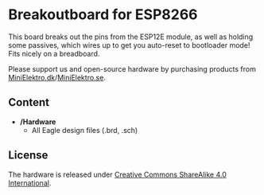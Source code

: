 # Breakoutboard for ESP8266

This board breaks out the pins from the ESP12E module, as well as holding some passives, which wires up to get you auto-reset to bootloader mode! Fits nicely on a breadboard.

Please support us and open-source hardware by purchasing products from
[MiniElektro.dk](http://minielektro.dk)/[MiniElektro.se](http://minielektro.se).

Content
-------------------
* **/Hardware**
  * All Eagle design files (.brd, .sch)

License
-------------------
The hardware is released under [Creative Commons ShareAlike 4.0 International](https://creativecommons.org/licenses/by-sa/4.0/).
